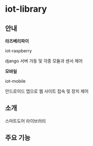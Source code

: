 # iot-library



## 안내

**라즈베리파이**

iot-raspberry

django 서버 가동 및 각종 모듈과 센서 제어



**모바일**

iot-mobile

안드로이드 앱으로 웹 사이트 접속 및 장치 제어



## 소개

스마트도어 라이브러리



## 주요 기능

